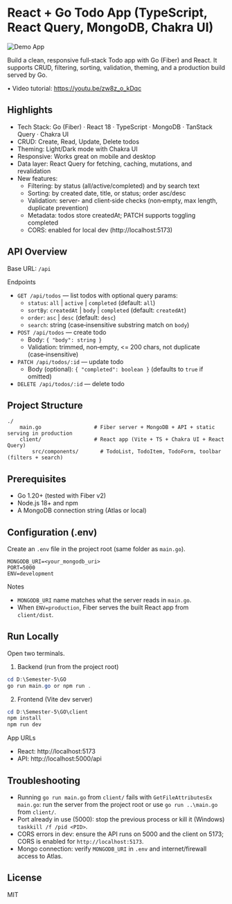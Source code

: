 # React + Go Todo App (TypeScript, React Query, MongoDB, Chakra UI)

![Demo App](https://i.ibb.co/JvRTWmW/Group-93.png)

Build a clean, responsive full‑stack Todo app with Go (Fiber) and React. It supports CRUD, filtering, sorting, validation, theming, and a production build served by Go.

• Video tutorial: https://youtu.be/zw8z_o_kDqc

## Highlights

- Tech Stack: Go (Fiber) · React 18 · TypeScript · MongoDB · TanStack Query · Chakra UI
- CRUD: Create, Read, Update, Delete todos
- Theming: Light/Dark mode with Chakra UI
- Responsive: Works great on mobile and desktop
- Data layer: React Query for fetching, caching, mutations, and revalidation
- New features:
	- Filtering: by status (all/active/completed) and by search text
	- Sorting: by created date, title, or status; order asc/desc
	- Validation: server- and client‑side checks (non‑empty, max length, duplicate prevention)
	- Metadata: todos store createdAt; PATCH supports toggling completed
	- CORS: enabled for local dev (http://localhost:5173)

## API Overview

Base URL: `/api`

Endpoints
- `GET /api/todos` — list todos with optional query params:
	- `status`: `all` | `active` | `completed` (default: `all`)
	- `sortBy`: `createdAt` | `body` | `completed` (default: `createdAt`)
	- `order`: `asc` | `desc` (default: `desc`)
	- `search`: string (case‑insensitive substring match on `body`)
- `POST /api/todos` — create todo
	- Body: `{ "body": string }`
	- Validation: trimmed, non‑empty, <= 200 chars, not duplicate (case‑insensitive)
- `PATCH /api/todos/:id` — update todo
	- Body (optional): `{ "completed": boolean }` (defaults to `true` if omitted)
- `DELETE /api/todos/:id` — delete todo

## Project Structure

```
./
	main.go                 # Fiber server + MongoDB + API + static serving in production
	client/                 # React app (Vite + TS + Chakra UI + React Query)
		src/components/       # TodoList, TodoItem, TodoForm, toolbar (filters + search)
```

## Prerequisites

- Go 1.20+ (tested with Fiber v2)
- Node.js 18+ and npm
- A MongoDB connection string (Atlas or local)

## Configuration (.env)

Create an `.env` file in the project root (same folder as `main.go`).

```dotenv
MONGODB_URI=<your_mongodb_uri>
PORT=5000
ENV=development
```

Notes
- `MONGODB_URI` name matches what the server reads in `main.go`.
- When `ENV=production`, Fiber serves the built React app from `client/dist`.

## Run Locally

Open two terminals.

1) Backend (run from the project root)

```powershell
cd D:\Semester-5\GO
go run main.go or npm run . 
```

2) Frontend (Vite dev server)

```powershell
cd D:\Semester-5\GO\client
npm install
npm run dev
```

App URLs
- React: http://localhost:5173
- API:   http://localhost:5000/api



## Troubleshooting

- Running `go run main.go` from `client/` fails with `GetFileAttributesEx main.go`: run the server from the project root or use `go run ..\main.go` from `client/`.
- Port already in use (5000): stop the previous process or kill it (Windows) `taskkill /f /pid <PID>`.
- CORS errors in dev: ensure the API runs on 5000 and the client on 5173; CORS is enabled for `http://localhost:5173`.
- Mongo connection: verify `MONGODB_URI` in `.env` and internet/firewall access to Atlas.

## License

MIT
